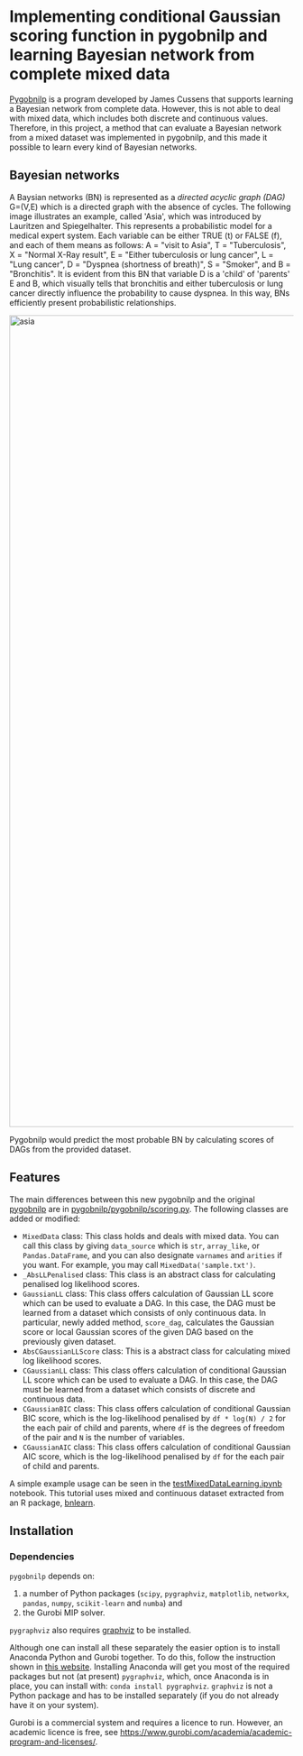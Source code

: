 # Implementing conditional Gaussian scoring function in pygobnilp and learning Bayesian network from complete mixed data

[Pygobnilp](https://www.cs.york.ac.uk/aig/sw/gobnilp/) is a program developed by James Cussens that supports learning a Bayesian network from complete data. However, this is not able to deal with mixed data, which includes both discrete and continuous values. Therefore, in this project, a method that can evaluate a Bayesian network from a mixed dataset was implemented in pygobnilp, and this made it possible to learn every kind of Bayesian networks.

## Bayesian networks

A Baysian networks (BN) is represented as a *directed acyclic graph (DAG)* G=(V,E) which is a directed graph with the absence of cycles. The following image illustrates an example, called 'Asia', which was introduced by Lauritzen and Spiegelhalter. This represents a probabilistic model for a medical expert system. Each variable can be either TRUE (t) or FALSE (f), and each of them means as follows: A = "visit to Asia", T = "Tuberculosis", X = "Normal X-Ray result", E = "Either tuberculosis or lung cancer", L = "Lung cancer", D = "Dyspnea (shortness of breath)", S = "Smoker", and B = "Bronchitis". It is evident from this BN that variable D is a 'child' of 'parents' E and B, which visually tells that bronchitis and either tuberculosis or lung cancer directly influence the probability to cause dyspnea. In this way, BNs efficiently present probabilistic relationships.

<img width="1440" alt="asia" src="https://user-images.githubusercontent.com/36260690/116341231-7d9da980-a81b-11eb-82d8-1f76dcf04ed4.png">

Pygobnilp would predict the most probable BN by calculating scores of DAGs from the provided dataset.

## Features

The main differences between this new pygobnilp and the original [pygobnilp](https://www.cs.york.ac.uk/aig/sw/gobnilp/) are in [pygobnilp/pygobnilp/scoring.py](https://github.com/2017Yasu/newPygobnilp/blob/main/pygobnilp/pygobnilp/scoring.py). The following classes are added or modified:

- `MixedData` class: This class holds and deals with mixed data. You can call this class by giving `data_source` which is `str`, `array_like`, or `Pandas.DataFrame`, and you can also designate `varnames` and `arities` if you want. For example, you may call `MixedData('sample.txt')`.
- `_AbsLLPenalised` class: This class is an abstract class for calculating penalised log likelihood scores.
- `GaussianLL` class: This class offers calculation of Gaussian LL score which can be used to evaluate a DAG. In this case, the DAG must be learned from a dataset which consists of only continuous data. In particular, newly added method, `score_dag`, calculates the Gaussian score or local Gaussian scores of the given DAG based on the previously given dataset.
- `AbsCGaussianLLScore` class: This is a abstract class for calculating mixed log likelihood scores.
- `CGaussianLL` class: This class offers calculation of conditional Gaussian LL score which can be used to evaluate a DAG. In this case, the DAG must be learned from a dataset which consists of discrete and continuous data.
- `CGaussianBIC` class: This class offers calculation of conditional Gaussian BIC score, which is the log-likelihood penalised by `df * log(N) / 2` for the each pair of child and parents, where `df` is the degrees of freedom of the pair and `N` is the number of variables.
- `CGaussianAIC` class: This class offers calculation of conditional Gaussian AIC score, which is the log-likelihood penalised by `df` for the each pair of child and parents.

A simple example usage can be seen in the [testMixedDataLearning.ipynb](https://github.com/2017Yasu/newPygobnilp/blob/main/testMixedDataLearning.ipynb) notebook. This tutorial uses mixed and continuous dataset extracted from an R package, [bnlearn](https://www.bnlearn.com/).

## Installation

### Dependencies

`pygobnilp` depends on:

1. a number of Python packages (`scipy`, `pygraphviz`, `matplotlib`, `networkx`, `pandas`, `numpy`, `scikit-learn` and `numba`) and
2. the Gurobi MIP solver.

`pygraphviz` also requires [graphviz](https://www.graphviz.org/) to be installed.

Although one can install all these separately the easier option is to install
Anaconda Python and Gurobi together. To do this, follow the instruction shown in [this website](https://www.gurobi.com/get-anaconda/). Installing Anaconda will get you most of the required
packages but not (at present) `pygraphviz`, which, once Anaconda is in place,
you can install with: `conda install pygraphviz`. `graphviz` is not a Python
package and has to be installed separately (if you do not already have it on your
system).

Gurobi is a commercial system and requires a licence to run. However, an
academic licence is free, see https://www.gurobi.com/academia/academic-program-and-licenses/.
